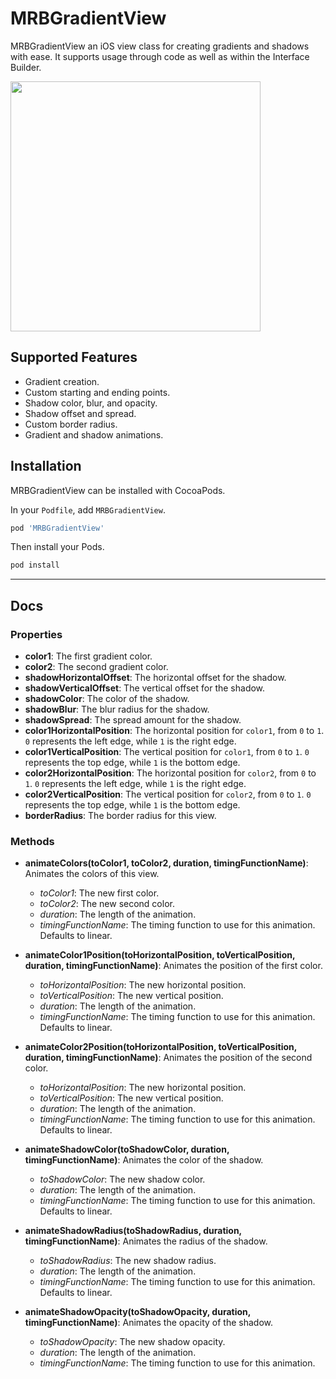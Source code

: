 # MRBGradientView

MRBGradientView an iOS view class for creating gradients and shadows with ease.
It supports usage through code as well as within the Interface Builder.

<img src="https://user-images.githubusercontent.com/17259768/48664515-97384580-ea54-11e8-8f7c-b893d34e682e.png" width="400">

## Supported Features

 - Gradient creation.
 - Custom starting and ending points.
 - Shadow color, blur, and opacity.
 - Shadow offset and spread.
 - Custom border radius.
 - Gradient and shadow animations.

## Installation

MRBGradientView can be installed with CocoaPods.

In your `Podfile`, add `MRBGradientView`.

```ruby
pod 'MRBGradientView'
```

Then install your Pods.

```bash
pod install
```

---

## Docs

### Properties

 - **color1**: The first gradient color.
 - **color2**: The second gradient color.
 - **shadowHorizontalOffset**: The horizontal offset for the shadow.
 - **shadowVerticalOffset**: The vertical offset for the shadow.
 - **shadowColor**: The color of the shadow.
 - **shadowBlur**: The blur radius for the shadow.
 - **shadowSpread**: The spread amount for the shadow.
 - **color1HorizontalPosition**: The horizontal position for `color1`, from `0`
   to `1`. `0` represents the left edge, while `1` is the right edge.
 - **color1VerticalPosition**: The vertical position for `color1`, from `0` to
   `1`. `0` represents the top edge, while `1` is the bottom edge.
 - **color2HorizontalPosition**: The horizontal position for `color2`, from `0`
   to `1`. `0` represents the left edge, while `1` is the right edge.
 - **color2VerticalPosition**: The vertical position for `color2`, from `0` to
   `1`. `0` represents the top edge, while `1` is the bottom edge.
 - **borderRadius**: The border radius for this view.

### Methods

 - **animateColors(toColor1, toColor2, duration, timingFunctionName)**:
   Animates the colors of this view.
    - *toColor1*: The new first color.
    - *toColor2*: The new second color.
    - *duration*: The length of the animation.
    - *timingFunctionName*: The timing function to use for this animation.
      Defaults to linear.

 - **animateColor1Position(toHorizontalPosition, toVerticalPosition, duration,
   timingFunctionName)**: Animates the position of the first color.
    - *toHorizontalPosition*: The new horizontal position.
    - *toVerticalPosition*: The new vertical position.
    - *duration*: The length of the animation.
    - *timingFunctionName*: The timing function to use for this animation.
      Defaults to linear.

 - **animateColor2Position(toHorizontalPosition, toVerticalPosition, duration,
   timingFunctionName)**: Animates the position of the second color.
    - *toHorizontalPosition*: The new horizontal position.
    - *toVerticalPosition*: The new vertical position.
    - *duration*: The length of the animation.
    - *timingFunctionName*: The timing function to use for this animation.
      Defaults to linear.

 - **animateShadowColor(toShadowColor, duration, timingFunctionName)**:
   Animates the color of the shadow.
    - *toShadowColor*: The new shadow color.
    - *duration*: The length of the animation.
    - *timingFunctionName*: The timing function to use for this animation.
      Defaults to linear.

 - **animateShadowRadius(toShadowRadius, duration, timingFunctionName)**:
   Animates the radius of the shadow.
    - *toShadowRadius*: The new shadow radius.
    - *duration*: The length of the animation.
    - *timingFunctionName*: The timing function to use for this animation.
      Defaults to linear.

 - **animateShadowOpacity(toShadowOpacity, duration, timingFunctionName)**:
   Animates the opacity of the shadow.
    - *toShadowOpacity*: The new shadow opacity.
    - *duration*: The length of the animation.
    - *timingFunctionName*: The timing function to use for this animation.
